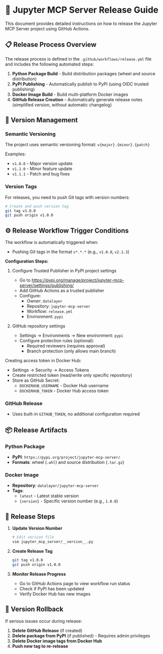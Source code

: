 <!--
  ~ Copyright (c) 2023-2024 Datalayer, Inc.
  ~
  ~ BSD 3-Clause License
-->

# 🚀 Jupyter MCP Server Release Guide

This document provides detailed instructions on how to release the Jupyter MCP Server project using GitHub Actions.

## 📋 Release Process Overview

The release process is defined in the `.github/workflows/release.yml` file and includes the following automated steps:

1. **Python Package Build** - Build distribution packages (wheel and source distribution)
2. **PyPI Publishing** - Automatically publish to PyPI (using OIDC trusted publishing)
3. **Docker Image Build** - Build multi-platform Docker images
4. **GitHub Release Creation** - Automatically generate release notes (simplified version, without automatic changelog)

## 🔖 Version Management

### Semantic Versioning
The project uses semantic versioning format: `v{major}.{minor}.{patch}`

Examples:
- `v1.0.0` - Major version update
- `v1.1.0` - Minor feature update
- `v1.1.1` - Patch and bug fixes

### Version Tags
For releases, you need to push Git tags with version numbers:

```bash
# Create and push version tag
git tag v1.0.0
git push origin v1.0.0
```

## ⚙️ Release Workflow Trigger Conditions

The workflow is automatically triggered when:
- Pushing Git tags in the format `v*.*.*` (e.g., `v1.0.0`, `v2.1.3`)

**Configuration Steps:**

1. Configure Trusted Publisher in PyPI project settings
   - Go to https://pypi.org/manage/project/jupyter-mcp-server/settings/publishing/
   - Add GitHub Actions as a trusted publisher
   - Configure:
     - Owner: `datalayer`
     - Repository: `jupyter-mcp-server`
     - Workflow: `release.yml`
     - Environment: `pypi`

2. GitHub repository settings
   - Settings → Environments → New environment: `pypi`
   - Configure protection rules (optional):
     - Required reviewers (requires approval)
     - Branch protection (only allows main branch)

Creating access token in Docker Hub:
- Settings → Security → Access Tokens
- Create restricted token (read/write only specific repository)
- Store as GitHub Secret:
    - `DOCKERHUB_USERNAME` - Docker Hub username
    - `DOCKERHUB_TOKEN` - Docker Hub access token

### GitHub Release
- Uses built-in `GITHUB_TOKEN`, no additional configuration required

## 📦 Release Artifacts

### Python Package
- **PyPI**: `https://pypi.org/project/jupyter-mcp-server/`
- **Formats**: wheel (`.whl`) and source distribution (`.tar.gz`)

### Docker Image
- **Repository**: `datalayer/jupyter-mcp-server`
- **Tags**:
  - `latest` - Latest stable version
  - `{version}` - Specific version number (e.g., `1.0.0`)

## 🔄 Release Steps

1. **Update Version Number**
   ```bash
   # Edit version file
   vim jupyter_mcp_server/__version__.py
   ```

2. **Create Release Tag**
   ```bash
   git tag v1.0.0
   git push origin v1.0.0
   ```

3. **Monitor Release Progress**
   - Go to GitHub Actions page to view workflow run status
   - Check if PyPI has been updated
   - Verify Docker Hub has new images

## 🔄 Version Rollback

If serious issues occur during release:

1. **Delete GitHub Release** (if created)
2. **Delete package from PyPI** (if published) - Requires admin privileges
3. **Delete Docker image tags from Docker Hub**
4. **Push new tag to re-release**
